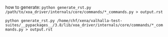 how to generate:
`python generate_rst.py /path/to/xoa_driver/internals/core/commands/*_commands.py > output.rst`

`python generate_rst.py /home/chf/xena/valhalla-test-suites/__pypackages__/3.8/lib/xoa_driver/internals/core/commands/*_commands.py > output.rst`